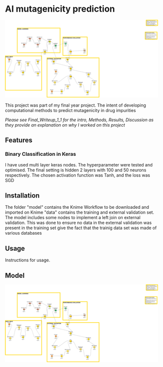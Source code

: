 # AI mutagenicity prediction 
![model : kNIME DEEP LEARNING Mutagenicity](https://raw.githubusercontent.com/davidmandia/KNIMe-Keras-deep-learning-mutagenicity-prediction-pharma-impurities/master/kNIME%20DEEP%20LEARNING%20Mutagenicity.jpg)

This project was part of my final year project.
The intent of developing computational methods to predict mutagenicity in drug impurities 

*Please see Final_Writeup_1_1 for the intro, Methods, Results, Discussion as they provide an explanation on why I worked on this project*

## Features

### Binary Classification in Keras
I have used multi layer keras nodes. The hyperparameter were tested and optimised. The final setting is hidden 2 layers with 100 and 50 neurons respectively.
The chosen activation function was Tanh, and the loss was SGD

## Installation
The folder "model" contains the Knime Workflow to be downloaded and imported on Knime
"data" contains the training and external validation set. The model includes some nodes to implement a left join on external validation.
This was done to ensure no data in the external validation was present in the training set give the fact that the trainig data set was made of various databases

## Usage

Instructions for usage.

## Model 

![model : kNIME DEEP LEARNING Mutagenicity](https://raw.githubusercontent.com/davidmandia/KNIMe-Keras-deep-learning-mutagenicity-prediction-pharma-impurities/master/kNIME%20DEEP%20LEARNING%20Mutagenicity.jpg)
